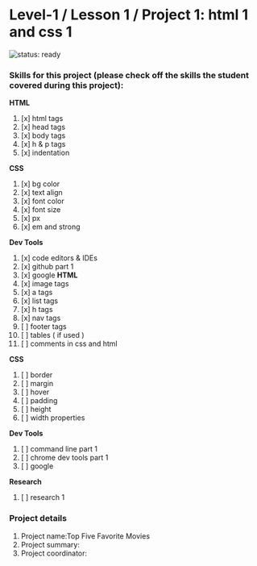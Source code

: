 # Level-1 / Lesson 1 / Project 1: html 1 and css 1

![status: ready](https://img.shields.io/badge/status-ready-brightgreen.svg)

### Skills for this project (please check off the skills the student covered during this project):

**HTML**
 1. [x] html tags
 2. [x] head tags
 3. [x] body tags
 4. [x] h & p tags
 5. [x] indentation

**CSS**
  1. [x] bg color
  2. [x] text align
  3. [x] font color
  4. [x] font size
  5. [x] px
  6. [x] em and strong

**Dev Tools**
  1. [x] code editors & IDEs
  2. [x] github part 1
  3. [x] google
**HTML**
 1. [x] image tags
 2. [x] a tags
 3. [x] list tags
 4. [x] h  tags
 5. [x] nav tags
 6. [ ] footer tags
 7. [ ] tables ( if used )
 8. [ ] comments in css and html

**CSS**
  1. [ ] border
  2. [ ] margin
  3. [ ] hover
  4. [ ] padding
  5. [ ] height
  6. [ ] width properties

**Dev Tools**
  1. [ ] command line part 1
  2. [ ] chrome dev tools part 1
  3. [ ] google

**Research**
  1. [ ] research 1

### Project details
  1. Project name:Top Five Favorite Movies
  2. Project summary:
  3. Project coordinator:
